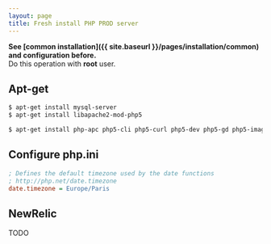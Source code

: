 ```yaml
---
layout: page
title: Fresh install PHP PROD server
---
```


__See [common installation]({{ site.baseurl }}/pages/installation/common) and configuration before.__  
Do this operation with **root** user.

## Apt-get

```bash
$ apt-get install mysql-server
$ apt-get install libapache2-mod-php5
```
```bash
$ apt-get install php-apc php5-cli php5-curl php5-dev php5-gd php5-imagick php5-intl php5-mcrypt php5-xsl
```

## Configure php.ini

```ini
; Defines the default timezone used by the date functions
; http://php.net/date.timezone
date.timezone = Europe/Paris
```


## NewRelic

TODO